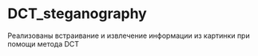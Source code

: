 # DCT_steganography
Реализованы встраивание и извлечение информации из картинки при помощи метода DCT
